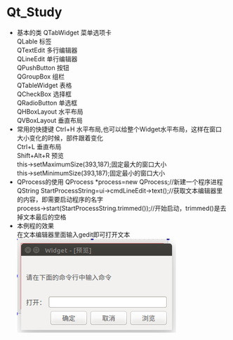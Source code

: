 # Qt_Study
* 基本的类
QTabWidget 菜单选项卡  
QLable 标签  
QTextEdit 多行编辑器  
QLineEdit 单行编辑器  
QPushButton 按钮  
QGroupBox 组栏  
QTableWidget 表格  
QCheckBox  选择框  
QRadioButton 单选框  
QHBoxLayout 水平布局  
QVBoxLayout 垂直布局  
* 常用的快捷键
Ctrl+H 水平布局,也可以给整个Widget水平布局，这样在窗口大小变化的时候，部件跟着变化  
Ctrl+L 垂直布局  
Shift+Alt+R 预览  
this->setMaximumSize(393,187);固定最大的窗口大小  
this->setMinimumSize(393,187);固定最小的窗口大小  
* QProcess的使用
QProcess *process=new QProcess;//新建一个程序进程   
QString StartProcessString=ui->cmdLineEdit->text();//获取文本编辑器里的内容，即需要启动程序的名字  
process->start(StartProcessString.trimmed());//开始启动，trimmed()是去掉文本最后的空格  
* 本例程的效果  
在文本编辑器里面输入gedit即可打开文本  
![](1.png)


